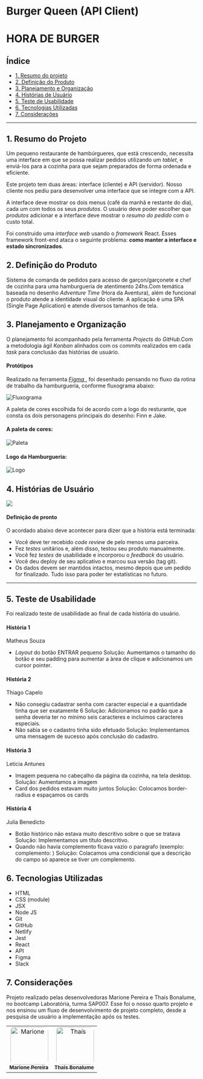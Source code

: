 # Burger Queen (API Client)

# HORA DE BURGER

## Índice

* [1. Resumo do projeto](#1-resumo-do-projeto)
* [2. Definição do Produto](#2-definição-do-projeto)
* [3. Planejamento e Organização](#3-planejamento-e-organização)
* [4. Histórias de Usuário](#4-histórias-de-usuário)
* [5. Teste de Usabilidade](#5-teste-de-usabilidade)
* [6. Tecnologias Utilizadas](#6-tecnologias-utilizadas)
* [7. Considerações](#7-considerações)

***

## 1. Resumo do Projeto

Um pequeno restaurante de hambúrgueres, que está crescendo, necessita uma
interface em que se possa realizar pedidos utilizando um _tablet_, e enviá-los
para a cozinha para que sejam preparados de forma ordenada e eficiente.

Este projeto tem duas áreas: interface (cliente) e API (servidor). Nosso
cliente nos pediu para desenvolver uma interface que se integre com a API.

A interface deve mostrar os dois menus (café da manhã e restante do dia), cada
um com todos os seus _produtos_. O usuário deve poder escolher que _produtos_
adicionar e a interface deve mostrar o _resumo do pedido_ com o custo total.

Foi construido uma _interface web_ usando o
_framework_ React. Esses framework front-end ataca
o seguinte problema: **como manter a interface e estado sincronizados**.

## 2. Definição do Produto

Sistema de comanda de pedidos para acesso de garçon/garçonete e chef de cozinha para uma hamburgueria de atentimento 24hs.Com temática baseada no desenho _Adventure Time_ (Hora da Aventura), além de funcional o produto  atende a identidade visual do cliente.
A aplicação é uma SPA (Single Page Aplication) e atende diversos tamanhos de tela.

## 3. Planejamento e Organização

O planejamento foi acompanhado pela ferramenta _Projects_ do _GitHub_.Com a metodologia ágil _Kanban_ alinhados com os commits realizados em cada _task_ para conclusão das histórias de usuário.

#### Protótipos

Realizado na ferramenta [ _Figma_ ](https://www.figma.com/files/project/59452390/Team-project?fuid=1063884082921018774), foi desenhado pensando no fluxo da rotina de trabalho da hamburgueria, conforme fluxograma abaixo:

![Fluxograma](./readme.img/fluxograma.png)

A paleta de cores escolhida foi de acordo com a logo do resturante, que consta os dois personagens principais do desenho: Finn e Jake.

#### A paleta de cores:
![Paleta](./readme.img/paleta-hora-de-burger.png)


#### Logo da Hamburgueria:

![Logo](./src/img/logo.jpeg)


## 4. Histórias de Usuário

<img src="readme.img/historias.png">

#### Definição de pronto

O acordado abaixo deve acontecer para dizer que a história está terminada:

* Você deve ter recebido _code review_ de pelo menos uma parceira.
* Fez _testes_ unitários e, além disso, testou seu produto manualmente.
* Você fez _testes_ de usabilidade e incorporou o _feedback_ do usuário.
* Você deu deploy de seu aplicativo e marcou sua versão (tag git).
* Os dados devem ser mantidos intactos, mesmo depois que um pedido for
  finalizado. Tudo isso para poder ter estatísticas no futuro.

***


## 5.  Teste de Usabilidade

Foi realizado teste de usabilidade ao final de cada história do usuário.

#### História 1

Matheus Souza
* _Layout_ do botão ENTRAR pequeno
Solução: Aumentamos o tamanho do botão e seu padding para aumentar a àrea de clique e adicionamos um cursor pointer.

#### História 2

Thiago Capelo
* Não consegiu cadastrar senha com caracter especial e a quantidade tinha que ser exatamente 6
Solução: Adicionamos no padrão que a senha deveria ter no mínimo seis caracteres e incluimos caracteres especiais.
* Não sabia se o cadastro tinha sido efetuado
Solução: Implementamos uma mensagem de sucesso após conclusão do cadastro.

#### História 3

Leticia Antunes
* Imagem pequena no cabeçalho da página da cozinha, na tela desktop.
Solução: Aumentamos a imagem
* Card dos pedidos estavam muito juntos
Solução: Colocamos border-radius e espaçamos os cards

#### História 4

Julia Benedicto
* Botão histórico não estava muito descritivo sobre o que se tratava
Solução: Implementamos um título descritivo.
* Quando não havia complemento ficava vazio o paragrafo (exemplo: complemento: )
Solução: Colacamos uma condicional que a descrição do campo só aparece se tiver um complemento.

## 6. Tecnologias Utilizadas

- HTML 
- CSS (module)
- JSX
- Node JS
- Git
- GitHub
- Netlify
- Jest
- React
- API
- Figma
- Slack

## 7. Considerações

Projeto realizado pelas desenvolvedoras Marione Pereira e Thaís Bonalume, no bootcamp Laboratória, turma SAP007.
Esse foi o nosso quarto projeto e nos ensinou um fluxo de desenvolvimento de projeto completo, desde a pesquisa de usuário a implementação após os testes.


<table>
  <tr>
    <td align="center">
      <a href="https://www.linkedin.com/in/marione-tainara-da-sp/">
  <img align="right" alt="Marione"  width="100px" style="border-radius:10px" src="https://avatars.githubusercontent.com/u/91857912?v=4.png"> <br>       
  <sub>
          <b>Marione Pereira</b>
        </sub>
      </a>
    </td>
    <td align="center">
      <a href="https://www.linkedin.com/in/thais-moreira-bonalume/">
  <img align="right" alt="Thaís"  width="100px" style="border-radius:10px" src="https://avatars.githubusercontent.com/u/65199369?v=4.png"><br>
             <sub>
          <b>Thais Bonalume</b>
        </sub>
      </a>
    </td>
  </tr>
</table>
